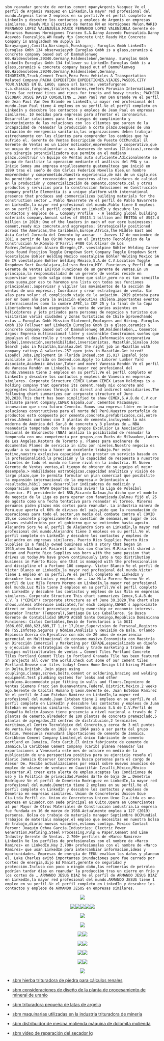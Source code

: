 
```
sbm reanudar gerente de ventas cement mpanyArgenis Vasquez Ve el perfil de Argenis Vasquez en LinkedIn,la mayor red profesional del mundo.Argenis tiene 2 empleos en su perfil.Ve el perfil completo en LinkedIn y descubre los contactos y empleos de Argenis en empresas similares. Ready Mix Ejecutiva de Ventas RM en Hormigones Melon.MARIO FERNANDO LOPEZ VALENZUELA.MARIO FERNANDO LOPEZ VALENZUELA Gerente de Recursos Humanos Hormigones Transex S.A.Danny Acevedo Fuenzalida.Danny Acevedo Fuenzalida.AM Ready Mix Concrete Unit Ready Mix Concrete Company in Bangladesh We supply in Narayanganj,Comilla,Narsingdi,Munshiganj. Euroglas Gmbh LinkedIn Euroglas Gmbh 134 obserwujących Euroglas Gmbh is a glass,ceramics & concrete company based out of Dammuhlenweg 60.Haldensleben,39340.Germany,Haldensleben,Germany. Euroglas Gmbh LinkedIn Euroglas Gmbh 134 follower su LinkedIn Euroglas Gmbh is a glass,ceramics & concrete company based out of Dammuhlenweg 60.Haldensleben,39340.Germany,Haldensleben,Germany. SINOMIXER,Truck,Cement Truck,Peru Peru Vehicles & Transportation Related Company.PACHA EXPEDITION EXPEDITIONES,VIAJES,PASEOS,CITY TOUR,VIAJES EN EL LAGO; samoa srl barche; ventafurgones s.a.chassis,furgones,trailers,motores,reefers Peruvian International Tires Sac retread tires and rines for trucks and heavy trucks; PACHECO ESCOBAR JOSUE DAVID CONSULTING … Jean Paul Van Den Brande Ve el perfil de Jean Paul Van Den Brande en LinkedIn,la mayor red profesional del mundo.Jean Paul tiene 4 empleos en su perfil.Ve el perfil completo en LinkedIn y descubre los contactos y empleos de Jean Paul en empresas similares. 10 medidas para empresas para afrontar el coronavirus. Desarrollar soluciones para los riesgos de cumplimiento y mantenimiento de las relaciones con los clientes que surgen de la incapacidad de reanudar la producción a corto plazo.Después de una situación de emergencia sanitaria,las organizaciones deben trabajar estrechamente con los clientes para comprender los cambios que ha sufrido el. Gerente de Ventas Descripción de Puesto OCCMundial El Gerente de Ventas es un Líder motivador,emprendedor y cooperativo,que se ocupa de retroalimentar a sus Asesores de ventas (Clínicas),creando una sinergia potencializadora que permite en el mediano plazo,construir un Equipo de Ventas auto suficiente.Adicionalmente se ocupa de facilitar la operación mediante el análisis del PMA y su. Inicio Somos una empresa orgullosamente guatemalteca que inició en 1899 tras el sueño de don Carlos Federico Novella Kleé,un hombre emprendedor y comprometido.Nuestra experiencia,de más de un siglo,nos ha permitido ser reconocidos por nuestros altos estándares de calidad en la producción y comercialización de cemento,concreto,cal y otros productos y servicios para la construcción Soluciones en Construcción company profile Elementia is a unique platform with international presence that produces and commercializes building materials for the construction sector … Pablo Navarrete Ve el perfil de Pablo Navarrete en LinkedIn,la mayor red profesional del mundo.Pablo tiene 8 empleos en su perfil.Ve el perfil completo en LinkedIn y descubre los contactos y empleos de … Company Profile  · A leading global building materials company.Annual sales of US$13.1 billion and EBITDA of US$2.4 billion in 2019; One of the leaders in each of our core businesses: cement,ready mix concrete,and aggregates; Strategically positioned across the Americas,the Caribbean,Europe,Africa,the Middle East and Asia Cartel Jornada del Cemento by axosar  · Jueves 17 de noviembre de 2011 a partir de las 09:00 horas en el Instituto Tecnológico de la Construcción Av.Rómulo O'Farril #480 Col.Olivar de Los Padres,Delegación Álvaro Obregón,CP. voestalpine Böhler Welding Career jobs found Position Toggle Dropdown Sort Company Toggle Dropdown Sort voestalpine Bohler Welding Mexico voestalpine Bohler Welding Mexico SA de CV voestalpine Bohler Welding México,S.A.de C.V.Location Toggle Dropdown Sort Guadalajara,Jalisco Mexico,MTY. Funciones y Perfil de un Gerente de Ventas EXITOSO Funciones de un gerente de ventas.En un principio,la responsabilidad de un gerente de ventas reside en supervisar que todo salga como tiene que salir,pero no es tan sencillo como suena,por eso te haremos una lista con todas sus funciones principales:.Supervisar y vigilar los movimientos de la sección de ventas de una empresa.; Coordinar y crear estrategias de venta. Sin alas para volar: el complicado viaje de la aviación. 2019 pintaba para ser un buen año para la aviación ejecutiva chilena.Importantes eventos internacionales como la cumbre APEC,la COP 25 y la final de la Copa Libertadores habían asegurado la venta de varios asientos en helicópteros y jets privados para personas de negocios y turistas que visitarían varias ciudades y zonas turísticas de Chile aprovechando estas … Euroglas Gmbh Mission Statement,Employees and Hiring. Euroglas Gmbh 139 Follower auf LinkedIn Euroglas Gmbh is a glass,ceramics & concrete company based out of Dammuhlenweg 60.Haldensleben,… Cementos Argos: Empresa multinacional líder y sostenible Construimos sueños que impulsan el desarrollo y transforman vidas.Información corporativa global,innovación,sostenibilidad,inversionistas. Mazatlán,Sinaloa Jobs Search jobs in Mazatlán,Sinaloa.Get the right job in Mazatlán with company ratings & salaries.257 open jobs in Mazatlán.Get hired! Español Jobs,Employment in Florida Indeed.com 15,017 Español jobs available in Florida on Indeed.com.Apply to Laborer Lumber Yard Associate,Academic Advisor,Tutor and more! Vanessa Rendón Ve el perfil de Vanessa Rendón en LinkedIn,la mayor red profesional del mundo.Vanessa tiene 3 empleos en su perfil.Ve el perfil completo en LinkedIn y descubre los contactos y empleos de Vanessa en empresas similares. Corporate Structure CEMEX Latam CEMEX Latam Holdings is a holding company that operates its cement,ready mix concrete and aggregates businesses through its direct and indirect subsidiaries.The following chart summarizes our corporate structure of June 30,2020.This chart has been simplified to show CEMEX,S.A.B.de C.V.our ultimate parent company,CEMEX España,our. Cementos Pacasmayo: innovacion que crea futuro Cemento. Somos una empresa líder en brindar soluciones constructivas para el norte del Perú.Nuestro portafolio de productos está compuesto por cemento,concreto,prefabricados,cal,entre otros.Además contamos con 3 plantas de cemento,incluyendo la más moderna de América del Sur,8 de concreto y 3 plantas de … NBA reanudaría temporada con fase de grupos Excélsior La Asociación Nacional de Baloncesto (NBA) analiza la posibilidad de reanudar la temporada con una competencia por grupos,con Bucks de Milwaukee,Lakers de Los Ángeles,Raptors de Toronto y. Planes para escáneres de documentos Planes de servicio in situ por niveles.Nuestro negocio es ayudar a su empresa a hacer un excelente trabajo.Por este motivo,nuestra exclusiva capacidad para prestar un servicio basado en la profesionalidad,la precisión y la capacidad de respuesta a nuestros clientes de todo el mundo no tiene rival en la industria. El Nuevo Gerente de Ventas ventas,al tiempo de obtener de su equipo el mejor desempeño.> Habilidades estratégicas,capacidad analítica y visión de largo plazo,que le permita formular un plan comercial que posibilite la expansión internacional de la empresa.> Orientación a resultados,hábil para desarrollar indicadores de medición y comparación que WAPA Deportes busca avivar la Liga de Voleibol Superior. El presidente del BSN,Ricardo Dalmau,ha dicho que el modelo de negocio de la Liga es para operar con fanaticada.Dalmau fijó el 25 de agosto como una fecha tentativa para reanudar el torneo. Mineros peruanos piden plazos más cortos para reanudar. La industria minera de Perú,que aporta el 60% de divisas del país,pide que la reanudación de operaciones para todo el sector,en medio del combate contra el COVID 19,se concrete progresivamente en cuestión de semanas,en lugar de los plazos establecidos por el gobierno que se extienden hasta agosto. Alejandro Sors Ve el perfil de Alejandro Sors en LinkedIn,la mayor red profesional del mundo.Alejandro tiene 3 empleos en su perfil.Ve el perfil completo en LinkedIn y descubre los contactos y empleos de Alejandro en empresas similares. Puerto Rico Supplies Puerto Rico Supplies is a family owned business with a story that began in 1945,when Nathaniel Pasarell and his son Charles M.Pasarell shared a dream and Puerto Rico Supplies was born with the same passion that drives us today.We have grown continuously into a top distribution business in Puerto Rico; one that is managed with the professionalism and discipline of a Fortune 100 company. Victor Blanco Ve el perfil de Victor Blanco en LinkedIn,la mayor red profesional del mundo.Victor tiene 1 empleo en su perfil.Ve el perfil completo en LinkedIn y descubre los contactos y empleos de … Luz Mila Forero Moreno Ve el perfil de Luz Mila Forero Moreno en LinkedIn,la mayor red profesional del mundo.Luz Mila tiene 2 empleos en su perfil.Ve el perfil completo en LinkedIn y descubre los contactos y empleos de Luz Mila en empresas similares. Corporate Structure This chart summarizes Cemex,S.A.B.de C.V.´s ("CEMEX") corporate structure as of June 30,2020.The chart also shows,unless otherwise indicated,for each company,CEMEX´s approximate direct or indirect percentage equity ownership or economic interest. Operador Tractor (Temporal),Santiago De Los Caballeros. Se Busca Gerente de Contabilidad GRUPO ACEGO Santo Domingo,República Dominicana Funciones: Ciclos Contables,Envió de formularios a la DGII (606,607,608,623,609,IT 1,ir 17,Dior,Supervision de Personal,Registro de TSS,Infotep,Seguros y Nómina,Análisis y Revisión de Bala. Orlando Espinosa Acerca de.Ejecutivo con más de 20 años de experiencia gerencial en Multinacional de consumo masivo.Economista con Maestría en Dirección Comercial y Marketing por CEPADE,especializado en diseño y ejecución de estrategias de ventas y trade marketing a través de equipos multiculturales de ventas … Cement Tiles Portland Concrete Tiles Portland Cement Tiles in Portland Granada Tile has been featured in projects all over the world.Check out some of our cement tiles Portland.Browse our tiles today! Cemex Home Design Ltd hiring Plumber in Delta,British. Join pipes using couplings,clamps,screws,bolts,cement or soldering,brazing and welding equipment.Test plumbing systems for leaks and other problems.Accommodate pipe fitting in walls and floors.Ingeniero de Ventas Siemens Fracc San Buenaventura,Federal District,Mexico.2 weeks ago.Gerente de Capital Humano @ León.Gerente de. Juan Esteban Ramirez Ve el perfil de Juan Esteban Ramirez en LinkedIn,la mayor red profesional del mundo.Juan Esteban tiene 2 empleos en su perfil.Ve el perfil completo en LinkedIn y descubre los contactos y empleos de Juan Esteban en empresas similares. Cementos Apasco S.A de C.V.Perfil de Compañía Holcim Apasco tiene presencia a nivel nacional a través de 7 plantas de cemento,alrededor de 100 plantas de concreto premezclado,5 plantas de agregados,23 centros de distribución,2 terminales marítimas,el Centro Tecnológico del Concreto,y cerca de 3 mil puntos de venta.Fue fundada en 1928 y en 1964 pasó a ser parte del grupo Holcim. Venezuela reanudará importaciones de cemento de Jamaica. Caribbean Cement Company Limited,el único fabricante de cemento portland en Jamaica, Foto Carib.El único fabricante de cemento de Jamaica,la Caribbean Cement Company (Carib) planea reanudar las exportaciones a Venezuela este mes de octubre en medio de la publicación de una perspectiva positiva para su ejercicio reseña el diario Jamaica Observer Concretera busca personas para el cargo de Asesor De. Recibe actualizaciones por email sobre nuevos anuncios de empleo de «Asesor de ventas» en Cuautitlán Izcalli,México,México Descartar.Al crear esta alerta de empleo,aceptas las Condiciones de uso y la Política de privacidad.Puedes darte de baja de … Demetrio Rodriguez Ve el perfil de Demetrio Rodriguez en LinkedIn,la mayor red profesional del mundo.Demetrio tiene 2 empleos en su perfil.Ve el perfil completo en LinkedIn y descubre los contactos y empleos de Demetrio en empresas similares. Union de Concreteras Unicon Ucue Cia.Ltda Perfil de. Union de Concreteras Unicon Ucue Cia.Ltda es una empresa en Ecuador,con sede principal en Quito.Opera en Comerciantes al por Mayor de Otros Materiales de Construcción industria.La empresa fue fundada en 16 de marzo de 1988.Actualmente emplea a 127 (2019) personas. Bolsa de trabajo de materials manager Septiembre OCCMundial Trabajos de materials manager,el empleo que necesitas en nuestra bolsa de trabajo,diario nuevas vacantes,estamos contigo. Mexico Contact Person: Joaquin Ochoa Garcia.Industries: Electric Power Generation,Refining,Steel Processing,Pulp & Paper,Cement and Lime Industry Gerente de Ventas. 2.700+ perfiles de «Marco Ramirez» LinkedIn Ve los perfiles de profesionales con el nombre de «Marco Ramirez» en LinkedIn.Hay 2.700+ profesionales con el nombre de «Marco Ramirez» que usan LinkedIn para intercambiar información,ideas y oportunidades. Empresas de energía de EEUU evalúan los daños y planean el. Lake Charles evitó importantes inundaciones pero fue cerrado por cortes de energía,dijo Ed Manint,gerente de seguridad y protección.Incluso con poco o ningún daño,las refinerías de petróleo podrían tardar días en reanudar la producción tras un cierre en frío y los cortes de … ARMANDO JESUS DIAZ Ve el perfil de ARMANDO JESUS DIAZ en LinkedIn,la mayor red profesional del mundo.ARMANDO JESUS tiene 1 empleo en su perfil.Ve el perfil completo en LinkedIn y descubre los contactos y empleos de ARMANDO JESUS en empresas similares. 
```

<div align="center">

<a href="https://es-crusher.shibang-china.com/github&k=sbm+reanudar+gerente+de+ventas+cement+mpany"><img src="https://static.shibang-china.com/es/crusher/logo.jpg"></a>

<a href="https://es-crusher.shibang-china.com/github&k=sbm+reanudar+gerente+de+ventas+cement+mpany"><img src="https://static.shibang-china.com/es/crusher/index.jpg"></a><a href="https://es-crusher.shibang-china.com/material.htmlgithub&k=sbm+reanudar+gerente+de+ventas+cement+mpany"><img src="https://static.shibang-china.com/es/crusher/material.jpg"></a><a href="https://es-crusher.shibang-china.com/application.htmlgithub&k=sbm+reanudar+gerente+de+ventas+cement+mpany"><img src="https://static.shibang-china.com/es/crusher/application.jpg"></a><a href="https://es-crusher.shibang-china.com/aboutus.htmlgithub&k=sbm+reanudar+gerente+de+ventas+cement+mpany"><img src="https://static.shibang-china.com/es/crusher/aboutus.jpg"></a><a href="https://es-crusher.shibang-china.com/contact.htmlgithub&k=sbm+reanudar+gerente+de+ventas+cement+mpany"><img src="https://static.shibang-china.com/es/crusher/contact.jpg"></a>

<a href="https://es-crusher.shibang-china.com/github&k=sbm+reanudar+gerente+de+ventas+cement+mpany"><img src="https://static.shibang-china.com/es/crusher/banner.jpg"></a>

<a href="https://swt.shibang-china.com/github&k=sbm+reanudar+gerente+de+ventas+cement+mpany"><img src="https://static.shibang-china.com/es/crusher/text.jpg"></a>

<a href="https://swt.shibang-china.com/github&k=sbm+reanudar+gerente+de+ventas+cement+mpany"><img src="https://static.shibang-china.com/es/crusher/chat.jpg"></a><a href="https://es-crusher.shibang-china.com/contact.htmlgithub&k=sbm+reanudar+gerente+de+ventas+cement+mpany"><img src="https://static.shibang-china.com/es/crusher/message.jpg"></a>

<a href="https://es-crusher.shibang-china.com/products/pe.htmlgithub&k=sbm+reanudar+gerente+de+ventas+cement+mpany"><img src="https://static.shibang-china.com/es/crusher/pe.jpg"></a><a href="https://es-crusher.shibang-china.com/products/pf.htmlgithub&k=sbm+reanudar+gerente+de+ventas+cement+mpany"><img src="https://static.shibang-china.com/es/crusher/pf.jpg"></a>

<a href="https://es-crusher.shibang-china.com/products/hpt.htmlgithub&k=sbm+reanudar+gerente+de+ventas+cement+mpany"><img src="https://static.shibang-china.com/es/crusher/hpt.jpg"></a><a href="https://es-crusher.shibang-china.com/products/vsi.htmlgithub&k=sbm+reanudar+gerente+de+ventas+cement+mpany"><img src="https://static.shibang-china.com/es/crusher/vsi.jpg"></a>

<a href="https://es-crusher.shibang-china.com/products/klv.htmlgithub&k=sbm+reanudar+gerente+de+ventas+cement+mpany"><img src="https://static.shibang-china.com/es/crusher/klv.jpg"></a><a href="https://es-crusher.shibang-china.com/products/portable.htmlgithub&k=sbm+reanudar+gerente+de+ventas+cement+mpany"><img src="https://static.shibang-china.com/es/crusher/portable.jpg"></a>

<a href="https://swt.shibang-china.com/github&k=sbm+reanudar+gerente+de+ventas+cement+mpany"><img src="https://static.shibang-china.com/es/crusher/case.jpg"></a>

</div>


* [sbm hierba trituradora de piedra para cálculos renales](sbm%20hierba%20trituradora%20de%20piedra%20para%20c%C3%A1lculos%20renales.md)

* [sbm consideraciones de diseño de la planta de procesamiento de mineral de uranio](sbm%20consideraciones%20de%20dise%C3%B1o%20de%20la%20planta%20de%20procesamiento%20de%20mineral%20de%20uranio.md)

* [sbm trituradora pequeña de latas de argelia](sbm%20trituradora%20peque%C3%B1a%20de%20latas%20de%20argelia.md)

* [sbm maquinarias utilizadas en la industria trituradora de minería](sbm%20maquinarias%20utilizadas%20en%20la%20industria%20trituradora%20de%20miner%C3%ADa.md)

* [sbm distribuidor de mesina molienda máquina de dolomita molienda](sbm%20distribuidor%20de%20mesina%20molienda%20m%C3%A1quina%20de%20dolomita%20molienda.md)

* [sbm video de reparación del secador lg](sbm%20video%20de%20reparaci%C3%B3n%20del%20secador%20lg.md)